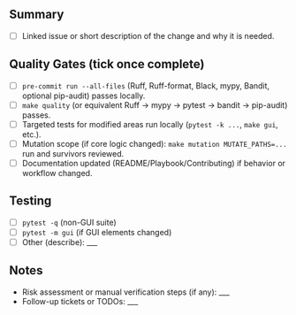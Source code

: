 ## Summary

- [ ] Linked issue or short description of the change and why it is needed.

## Quality Gates (tick once complete)

- [ ] `pre-commit run --all-files` (Ruff, Ruff-format, Black, mypy, Bandit, optional pip-audit) passes locally.
- [ ] `make quality` (or equivalent Ruff → mypy → pytest → bandit → pip-audit) passes.
- [ ] Targeted tests for modified areas run locally (`pytest -k ...`, `make gui`, etc.).
- [ ] Mutation scope (if core logic changed): `make mutation MUTATE_PATHS=...` run and survivors reviewed.
- [ ] Documentation updated (README/Playbook/Contributing) if behavior or workflow changed.

## Testing

- [ ] `pytest -q` (non-GUI suite)
- [ ] `pytest -m gui` (if GUI elements changed)
- [ ] Other (describe): ___

## Notes

- Risk assessment or manual verification steps (if any): ___
- Follow-up tickets or TODOs: ___
